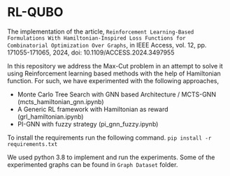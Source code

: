 # RL-QUBO
The implementation of the article,  ``Reinforcement Learning-Based Formulations With Hamiltonian-Inspired Loss Functions for Combinatorial Optimization Over Graphs``, in IEEE Access, vol. 12, pp. 171055-171065, 2024, doi: 10.1109/ACCESS.2024.3497955


In this repository we address the Max-Cut problem in an attempt to solve it using Reinforcement learning based methods with the help of Hamiltonian function. For such, we have experimented with the following approaches,

- Monte Carlo Tree Search with GNN based Architecture / MCTS-GNN (mcts_hamiltonian_gnn.ipynb)
- A Generic RL framework with Hamiltonian as reward (grl_hamiltonian.ipynb)
- PI-GNN with fuzzy strategy (pi_gnn_fuzzy.ipynb)


To install the requirements run the following command.
``pip install -r requirements.txt``

We used python 3.8 to implement and run the experiments. Some of the experimented graphs can be found in ``Graph Dataset`` folder. 
